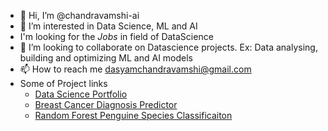 - 👋 Hi, I’m @chandravamshi-ai
- 👀 I’m interested in Data Science, ML and AI
-  I'm looking for the *Jobs* in field of DataScience
- 💞️ I’m looking to collaborate on Datascience projects. Ex: Data analysing, building and optimizing ML and AI models
- 📫 How to reach me dasyamchandravamshi@gmail.com
- Some of Project links
  - [Data Science Portfolio](https://github.com/chandravamshi-ai/Data-Science-Portfolio) 
  - [Breast Cancer Diagnosis Predictor](https://breast-cancer-prediction-lr.streamlit.app/)
  - [Random Forest Penguine Species Classificaiton](https://random-forest-classifictaion.streamlit.app/)




<!---
chandravamshi-ai/chandravamshi-ai is a ✨ special ✨ repository because its `README.md` (this file) appears on your GitHub profile.
You can click the Preview link to take a look at your changes.
--->
